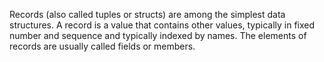 Records (also called tuples or structs) are among the simplest data structures. A record is a value that contains other values, typically in fixed number and sequence and typically indexed by names. The elements of records are usually called fields or members.
